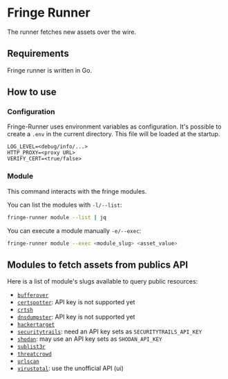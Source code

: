 Fringe Runner
=============

The runner fetches new assets over the wire.

## Requirements

Fringe runner is written in Go.


## How to use

### Configuration

Fringe-Runner uses environment variables as configuration. It's possible to
create a `.env` in the current directory. This file will be loaded at the startup.

```
LOG_LEVEL=<debug/info/...>
HTTP_PROXY=<proxy URL>
VERIFY_CERT=<true/false>
```


### Module

This command interacts with the fringe modules.

You can list the modules with `-l/--list`:

```bash
fringe-runner module --list | jq
```

You can execute a module manually `-e/--exec`:

```bash
fringe-runner module --exec <module_slug> <asset_value>
```


## Modules to fetch assets from publics API

Here is a list of module's slugs available to query public resources:

- [`bufferover`](https://dns.bufferover.run/)
- [`certspotter`](https://sslmate.com/certspotter/): API key is not supported yet
- [`crtsh`](crt.sh/)
- [`dnsdumpster`](https://dnsdumpster.com/): API key is not supported yet
- [`hackertarget`](https://hackertarget.com/)
- [`securitytrails`](https://securitytrails.com/): need an API key sets as `SECURITYTRAILS_API_KEY`
- [`shodan`](https://www.shodan.io/): may use an API key sets as `SHODAN_API_KEY`
- [`sublist3r`](https://github.com/aboul3la/Sublist3r)
- [`threatcrowd`](https://www.threatcrowd.org/)
- [`urlscan`](https://urlscan.io/)
- [`virustotal`](https://www.virustotal.com/): use the unofficial API (ui)
